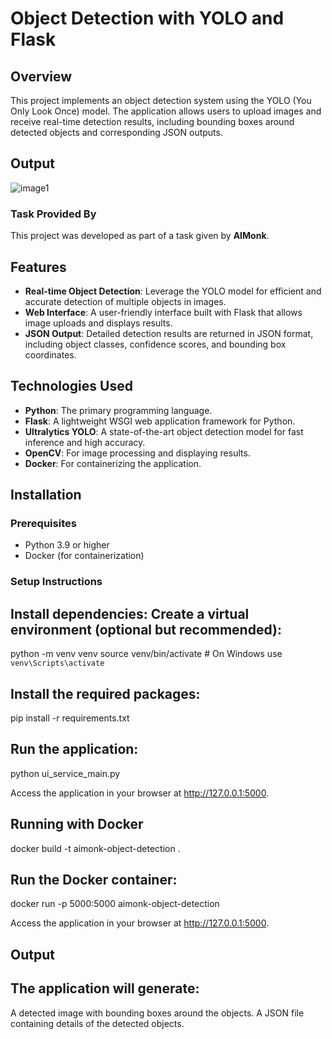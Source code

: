 
# Object Detection with YOLO and Flask

## Overview

This project implements an object detection system using the YOLO (You Only Look Once) model. The application allows users to upload images and receive real-time detection results, including bounding boxes around detected objects and corresponding JSON outputs.

## Output

![image1](https://github.com/user-attachments/assets/98957bf5-c71b-42d9-9732-4a01a41db6b0)

### Task Provided By

This project was developed as part of a task given by **AIMonk**.

## Features

- **Real-time Object Detection**: Leverage the YOLO model for efficient and accurate detection of multiple objects in images.
- **Web Interface**: A user-friendly interface built with Flask that allows image uploads and displays results.
- **JSON Output**: Detailed detection results are returned in JSON format, including object classes, confidence scores, and bounding box coordinates.

## Technologies Used

- **Python**: The primary programming language.
- **Flask**: A lightweight WSGI web application framework for Python.
- **Ultralytics YOLO**: A state-of-the-art object detection model for fast inference and high accuracy.
- **OpenCV**: For image processing and displaying results.
- **Docker**: For containerizing the application.

## Installation

### Prerequisites

- Python 3.9 or higher
- Docker (for containerization)

### Setup Instructions


## Install dependencies: Create a virtual environment (optional but recommended):  

python -m venv venv
source venv/bin/activate  # On Windows use `venv\Scripts\activate`


## Install the required packages:

pip install -r requirements.txt

## Run the application:

python ui_service_main.py

Access the application in your browser at http://127.0.0.1:5000.

## Running with Docker

docker build -t aimonk-object-detection .

## Run the Docker container:

docker run -p 5000:5000 aimonk-object-detection

Access the application in your browser at http://127.0.0.1:5000.

## Output
## The application will generate:

A detected image with bounding boxes around the objects.
A JSON file containing details of the detected objects.


